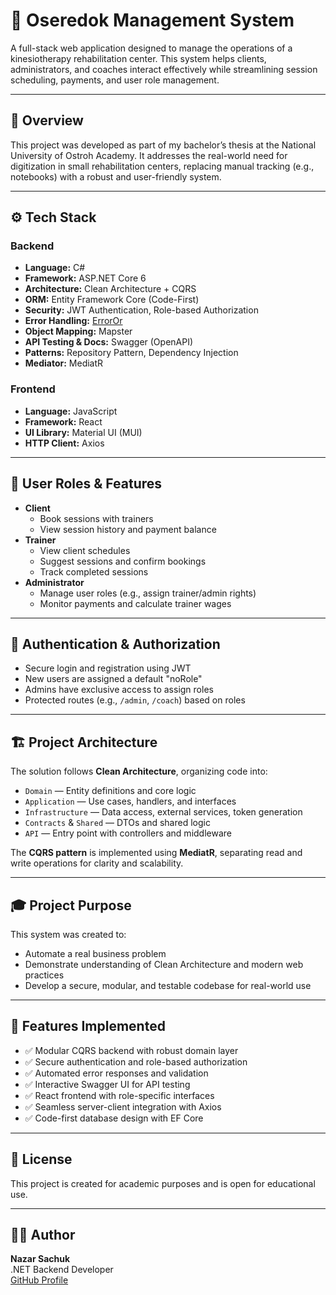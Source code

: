 # 🏥 Oseredok Management System

A full-stack web application designed to manage the operations of a kinesiotherapy rehabilitation center. This system helps clients, administrators, and coaches interact effectively while streamlining session scheduling, payments, and user role management.

---

## 📌 Overview

This project was developed as part of my bachelor’s thesis at the National University of Ostroh Academy. It addresses the real-world need for digitization in small rehabilitation centers, replacing manual tracking (e.g., notebooks) with a robust and user-friendly system.

---

## ⚙️ Tech Stack

### Backend
- **Language:** C#
- **Framework:** ASP.NET Core 6
- **Architecture:** Clean Architecture + CQRS
- **ORM:** Entity Framework Core (Code-First)
- **Security:** JWT Authentication, Role-based Authorization
- **Error Handling:** [ErrorOr](https://github.com/amantinband/error-or)
- **Object Mapping:** Mapster
- **API Testing & Docs:** Swagger (OpenAPI)
- **Patterns:** Repository Pattern, Dependency Injection
- **Mediator:** MediatR

### Frontend
- **Language:** JavaScript
- **Framework:** React
- **UI Library:** Material UI (MUI)
- **HTTP Client:** Axios

---

## 👥 User Roles & Features

- **Client**
  - Book sessions with trainers
  - View session history and payment balance
- **Trainer**
  - View client schedules
  - Suggest sessions and confirm bookings
  - Track completed sessions
- **Administrator**
  - Manage user roles (e.g., assign trainer/admin rights)
  - Monitor payments and calculate trainer wages

---

## 🔐 Authentication & Authorization

- Secure login and registration using JWT
- New users are assigned a default "noRole"
- Admins have exclusive access to assign roles
- Protected routes (e.g., `/admin`, `/coach`) based on roles

---

## 🏗️ Project Architecture

The solution follows **Clean Architecture**, organizing code into:
- `Domain` — Entity definitions and core logic
- `Application` — Use cases, handlers, and interfaces
- `Infrastructure` — Data access, external services, token generation
- `Contracts` & `Shared` — DTOs and shared logic
- `API` — Entry point with controllers and middleware

The **CQRS pattern** is implemented using **MediatR**, separating read and write operations for clarity and scalability.

---

## 🎓 Project Purpose

This system was created to:
- Automate a real business problem
- Demonstrate understanding of Clean Architecture and modern web practices
- Develop a secure, modular, and testable codebase for real-world use

---

## 📁 Features Implemented

- ✅ Modular CQRS backend with robust domain layer
- ✅ Secure authentication and role-based authorization
- ✅ Automated error responses and validation
- ✅ Interactive Swagger UI for API testing
- ✅ React frontend with role-specific interfaces
- ✅ Seamless server-client integration with Axios
- ✅ Code-first database design with EF Core

---

## 📜 License

This project is created for academic purposes and is open for educational use.

---

## 🙋‍♂️ Author

**Nazar Sachuk**  
.NET Backend Developer  
[GitHub Profile](https://github.com/nzrjed-git)
